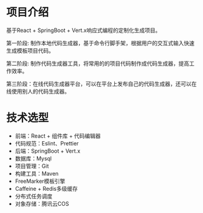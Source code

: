 # 项目介绍

基于React + SpringBoot + Vert.x响应式编程的定制化生成项目。

第一阶段: 制作本地代码生成器，基于命令行脚手架，根据用户的交互式输入快速生成模板项目代码。

第二阶段: 制作代码生成器工具，将常用的的项目代码制作成代码生成器，提高工作效率。

第三阶段：在线代码生成器平台，可以在平台上发布自己的代码生成器，还可以在线使用别人的代码生成器。
# 技术选型

- 前端：React + 组件库 + 代码编辑器
- 代码规范：Eslint、Prettier
- 后端：SpringBoot + Vert.x 
- 数据库：Mysql
- 项目管理：Git
- 构建工具：Maven
- FreeMarker模板引擎
- Caffeine + Redis多级缓存
- 分布式任务调度
- 对象存储：腾讯云COS




